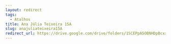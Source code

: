 ```yaml
---
layout: redirect
tags:
  - Atalhos
title: Ana Júlia Teixeira 15A
slug: anajuliateixeira15A
redirect_url: https://drive.google.com/drive/folders/1SCEPpA5OBNHDpBcxxVRThPKmHuMqwdLs?usp=drive_link
---
```


